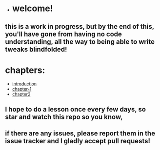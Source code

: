 * # **welcome!**
## this is a work in progress, but by the **end** of this, you'll have gone from having no code understanding, all the way to being able to write tweaks blindfolded!
# chapters:
* [introduction](https://github.com/demhademha/tweak-development-guide-/blob/master/intro.md)
* [chapter-1](https://github.com/demhademha/tweak-development-guide-/blob/master/chapter-1.md)
* [chapter2](https://github.com/demhademha/tweak-development-guide/blob/master/chapter-2.md) 
## I hope to do a lesson once every few days, so star and watch this repo so you know, 
## if there are any issues, please report them in the **issue tracker** and I gladly accept **pull requests**!       
